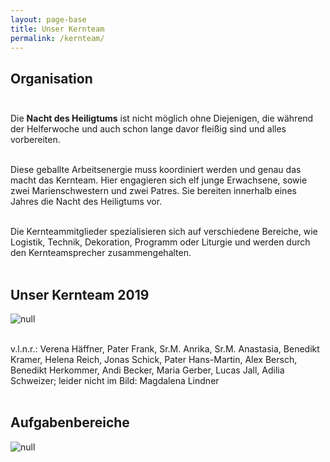 ```yaml
---
layout: page-base
title: Unser Kernteam
permalink: /kernteam/
---
```

## Organisation<br /> <br /> 

Die <strong>Nacht des Heiligtums</strong> ist nicht möglich ohne Diejenigen, die während der Helferwoche und auch schon lange davor fleißig sind und alles vorbereiten. <br /> <br /> 

Diese geballte Arbeitsenergie muss koordiniert werden und genau das macht das Kernteam. Hier engagieren sich elf junge Erwachsene, sowie zwei Marienschwestern und zwei Patres. Sie bereiten innerhalb eines Jahres die Nacht des Heiligtums vor. <br /> <br /> 

Die Kernteammitglieder spezialisieren sich auf verschiedene Bereiche, wie Logistik, Technik, Dekoration, Programm oder Liturgie und werden durch den Kernteamsprecher zusammengehalten.<br /> <br /> 

## Unser Kernteam 2019<br />

![null](/assets/uploads/img_3379.webp)

<br /> v.l.n.r.: Verena Häffner, Pater Frank, Sr.M. Anrika, Sr.M. Anastasia, Benedikt Kramer, Helena Reich, Jonas Schick, Pater Hans-Martin, Alex Bersch, Benedikt Herkommer, Andi Becker, Maria Gerber, Lucas Jall, Adilia Schweizer; leider nicht im Bild: Magdalena Lindner<br /> <br />   

## Aufgabenbereiche<br />

![null](/assets/uploads/kopie-von-kernteamsprecher_.webp)
